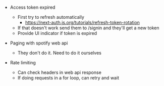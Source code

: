 * Access token expired
  * First try to refresh automatically
    * https://next-auth.js.org/tutorials/refresh-token-rotation
  * If that doesn't work send them to /signin and they'll get a new token
  * Provide UI indicator if token is expired

* Paging with spotify web api
  * They don't do it. Need to do it ourselves

* Rate limiting
  * Can check headers in web api response
  * If doing requests in a for loop, can retry and wait


